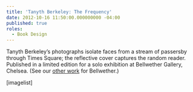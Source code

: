 ```yaml
---
title: 'Tanyth Berkeley: The Frequency'
date: 2012-10-16 11:50:00.000000000 -04:00
published: true
roles:
  - Book Design
---
```

Tanyth Berkeley’s photographs isolate faces from a stream of passersby through Times Square; the reflective cover captures the random reader. Published in a limited edition for a solo exhibition at Bellwether Gallery, Chelsea. (See our <a href=" http://thegraphicsoffice.com/portfolio/bellwether-gallery">other work</a> for Bellwether.)

[imagelist]
